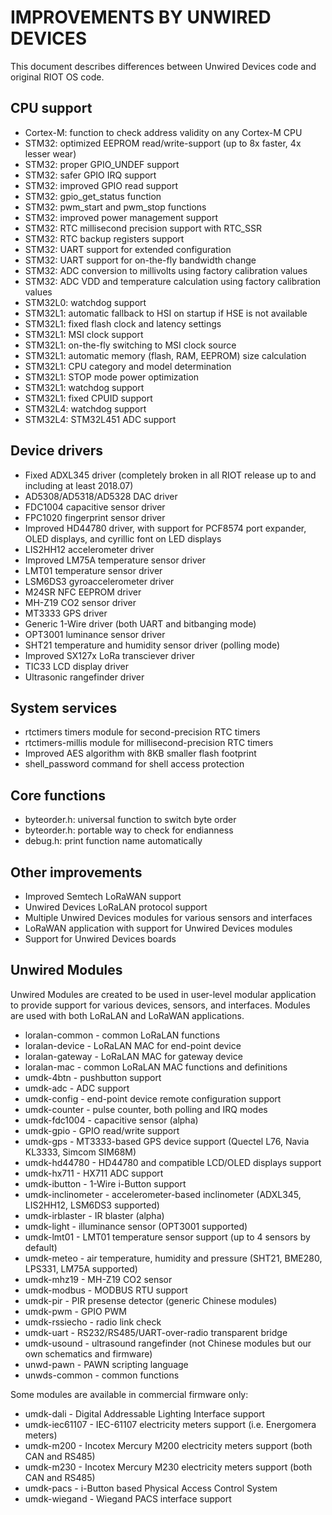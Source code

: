 IMPROVEMENTS BY UNWIRED DEVICES
===============================

This document describes differences between Unwired Devices code and original RIOT OS code.

CPU support
-----------

* Cortex-M: function to check address validity on any Cortex-M CPU
* STM32: optimized EEPROM read/write-support (up to 8x faster, 4x lesser wear)
* STM32: proper GPIO_UNDEF support
* STM32: safer GPIO IRQ support
* STM32: improved GPIO read support
* STM32: gpio_get_status function
* STM32: pwm_start and pwm_stop functions
* STM32: improved power management support
* STM32: RTC millisecond precision support with RTC_SSR
* STM32: RTC backup registers support
* STM32: UART support for extended configuration
* STM32: UART support for on-the-fly bandwidth change
* STM32: ADC conversion to millivolts using factory calibration values
* STM32: ADC VDD and temperature calculation using factory calibration values
* STM32L0: watchdog support
* STM32L1: automatic fallback to HSI on startup if HSE is not available
* STM32L1: fixed flash clock and latency settings
* STM32L1: MSI clock support
* STM32L1: on-the-fly switching to MSI clock source
* STM32L1: automatic memory (flash, RAM, EEPROM) size calculation
* STM32L1: CPU category and model determination
* STM32L1: STOP mode power optimization
* STM32L1: watchdog support
* STM32L1: fixed CPUID support
* STM32L4: watchdog support
* STM32L4: STM32L451 ADC support

Device drivers
--------------

* Fixed ADXL345 driver (completely broken in all RIOT release up to and including at least 2018.07)
* AD5308/AD5318/AD5328 DAC driver
* FDC1004 capacitive sensor driver
* FPC1020 fingerprint sensor driver
* Improved HD44780 driver, with support for PCF8574 port expander, OLED displays, and cyrillic font on LED displays
* LIS2HH12 accelerometer driver
* Improved LM75A temperature sensor driver
* LMT01 temperature sensor driver
* LSM6DS3 gyroaccelerometer driver
* M24SR NFC EEPROM driver
* MH-Z19 CO2 sensor driver
* MT3333 GPS driver
* Generic 1-Wire driver (both UART and bitbanging mode)
* OPT3001 luminance sensor driver
* SHT21 temperature and humidity sensor driver (polling mode)
* Improved SX127x LoRa transciever driver
* TIC33 LCD display driver
* Ultrasonic rangefinder driver

System services
---------------

* rtctimers timers module for second-precision RTC timers
* rtctimers-millis module for millisecond-precision RTC timers
* Improved AES algorithm with 8KB smaller flash footprint
* shell_password command for shell access protection

Core functions
--------------

* byteorder.h: universal function to switch byte order
* byteorder.h: portable way to check for endianness
* debug.h: print function name automatically

Other improvements
------------------

* Improved Semtech LoRaWAN support
* Unwired Devices LoRaLAN protocol support
* Multiple Unwired Devices modules for various sensors and interfaces
* LoRaWAN application with support for Unwired Devices modules
* Support for Unwired Devices boards

Unwired Modules
---------------

Unwired Modules are created to be used in user-level modular application
to provide support for various devices, sensors, and interfaces. Modules
are used with both LoRaLAN and LoRaWAN applications.

* loralan-common - common LoRaLAN functions
* loralan-device - LoRaLAN MAC for end-point device
* loralan-gateway - LoRaLAN MAC for gateway device
* loralan-mac - common LoRaLAN MAC functions and definitions
* umdk-4btn - pushbutton support
* umdk-adc - ADC support
* umdk-config - end-point device remote configuration support
* umdk-counter - pulse counter, both polling and IRQ modes
* umdk-fdc1004 - capacitive sensor (alpha)
* umdk-gpio - GPIO read/write support
* umdk-gps - MT3333-based GPS device support (Quectel L76, Navia KL3333, Simcom SIM68M)
* umdk-hd44780 - HD44780 and compatible LCD/OLED displays support
* umdk-hx711 - HX711 ADC support
* umdk-ibutton - 1-Wire i-Button support
* umdk-inclinometer - accelerometer-based inclinometer (ADXL345, LIS2HH12, LSM6DS3 supported)
* umdk-irblaster - IR blaster (alpha)
* umdk-light - illuminance sensor (OPT3001 supported)
* umdk-lmt01 - LMT01 temperature sensor support (up to 4 sensors by default)
* umdk-meteo - air temperature, humidity and pressure (SHT21, BME280, LPS331, LM75A supported)
* umdk-mhz19 - MH-Z19 CO2 sensor
* umdk-modbus - MODBUS RTU support
* umdk-pir - PIR presense detector (generic Chinese modules)
* umdk-pwm - GPIO PWM
* umdk-rssiecho - radio link check
* umdk-uart - RS232/RS485/UART-over-radio transparent bridge
* umdk-usound - ultrasound rangefinder (not Chinese modules but our own schematics and firmware)
* unwd-pawn - PAWN scripting language
* unwds-common - common functions

Some modules are available in commercial firmware only:
* umdk-dali - Digital Addressable Lighting Interface support
* umdk-iec61107 - IEC-61107 electricity meters support (i.e. Energomera meters)
* umdk-m200 - Incotex Mercury M200 electricity meters support (both CAN and RS485)
* umdk-m230 - Incotex Mercury M230 electricity meters support (both CAN and RS485)
* umdk-pacs - i-Button based Physical Access Control System
* umdk-wiegand - Wiegand PACS interface support
